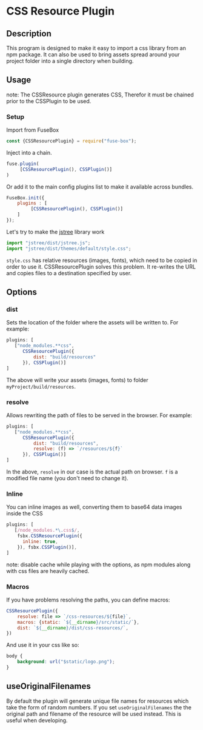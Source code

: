 # CSS Resource Plugin

## Description
This program is designed to make it easy to import a css library from an npm package.  It can also be used to bring assets spread around your project folder into a single directory when building.

## Usage
note: The CSSResource plugin generates CSS, Therefor it must be chained prior to the CSSPlugin to be used.

### Setup

Import from FuseBox

```js
const {CSSResourcePlugin} = require("fuse-box");
```

Inject into a chain.

```js
fuse.plugin(
     [CSSResourcePlugin(), CSSPlugin()]
)
```

Or add it to the main config plugins list to make it available across bundles.

```js
FuseBox.init({
    plugins : [
         [CSSResourcePlugin(), CSSPlugin()]
    ]
});
```

Let's try to make the [jstree](https://github.com/vakata/jstree) library work

```js
import "jstree/dist/jstree.js";
import "jstree/dist/themes/default/style.css";
```

`style.css` has relative resources (images, fonts), which need to be copied in order to use it. CSSResourcePlugin solves this problem.
It re-writes the URL and copies files to a destination specified by user.

## Options

### dist
Sets the location of the folder where the assets will be written to. For example:

```js
plugins: [
   ["node_modules.**css",
      CSSResourcePlugin({
          dist: "build/resources"
      }), CSSPlugin()]
]
```

The above will write your assets (images, fonts) to folder `myProject/build/resources`.

### resolve

Allows rewriting the path of files to be served in the browser. For example:

```js
plugins: [
   ["node_modules.**css",
      CSSResourcePlugin({
          dist: "build/resources",
          resolve: (f) => `/resources/${f}`
      }), CSSPlugin()]
]
```

In the above, `resolve` in our case is the actual path on browser. `f` is a modified file name (you don't need to change it).


### Inline
You can inline images as well, converting them to base64 data images inside the CSS

```js
plugins: [
   [/node_modules.*\.css$/,
    fsbx.CSSResourcePlugin({
      inline: true,
    }), fsbx.CSSPlugin()],
]
```

note: disable cache while playing with the options, as npm modules along with css files are heavily cached.


### Macros

If you have problems resolving the paths, you can define macros:



```js
CSSResourcePlugin({
    resolve: file => `/css-resources/${file}`,
    macros: {static: `${__dirname}/src/static/`},
    dist: `${__dirname}/dist/css-resources/`,
})
```

And use it in your css like so:

```css
body {
    background: url("$static/logo.png");
}
```

## useOriginalFilenames

By default the plugin will generate unique file names for resources which take the form of random numbers.  If you set `useOriginalFilenames` the the original path and filename of the resource will be used instead.  This is useful when developing.